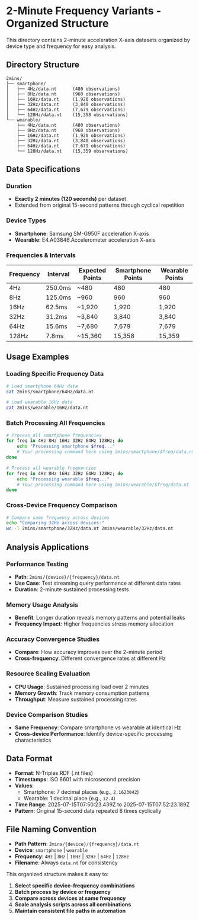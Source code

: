 # 2-Minute Frequency Variants - Organized Structure

This directory contains 2-minute acceleration X-axis datasets organized by device type and frequency for easy analysis.

## Directory Structure

```
2mins/
├── smartphone/
│   ├── 4Hz/data.nt      (480 observations)
│   ├── 8Hz/data.nt      (960 observations)
│   ├── 16Hz/data.nt     (1,920 observations)
│   ├── 32Hz/data.nt     (3,840 observations)
│   ├── 64Hz/data.nt     (7,679 observations)
│   └── 128Hz/data.nt    (15,358 observations)
└── wearable/
    ├── 4Hz/data.nt      (480 observations)
    ├── 8Hz/data.nt      (960 observations)
    ├── 16Hz/data.nt     (1,920 observations)
    ├── 32Hz/data.nt     (3,840 observations)
    ├── 64Hz/data.nt     (7,679 observations)
    └── 128Hz/data.nt    (15,359 observations)
```

## Data Specifications

### Duration
- **Exactly 2 minutes (120 seconds)** per dataset
- Extended from original 15-second patterns through cyclical repetition

### Device Types
- **Smartphone**: Samsung SM-G950F acceleration X-axis
- **Wearable**: E4.A03846.Accelerometer acceleration X-axis

### Frequencies & Intervals
| Frequency | Interval | Expected Points | Smartphone Points | Wearable Points |
|-----------|----------|----------------|-------------------|-----------------|
| 4Hz       | 250.0ms  | ~480           | 480               | 480             |
| 8Hz       | 125.0ms  | ~960           | 960               | 960             |
| 16Hz      | 62.5ms   | ~1,920         | 1,920             | 1,920           |
| 32Hz      | 31.2ms   | ~3,840         | 3,840             | 3,840           |
| 64Hz      | 15.6ms   | ~7,680         | 7,679             | 7,679           |
| 128Hz     | 7.8ms    | ~15,360        | 15,358            | 15,359          |

## Usage Examples

### Loading Specific Frequency Data
```bash
# Load smartphone 64Hz data
cat 2mins/smartphone/64Hz/data.nt

# Load wearable 16Hz data  
cat 2mins/wearable/16Hz/data.nt
```

### Batch Processing All Frequencies
```bash
# Process all smartphone frequencies
for freq in 4Hz 8Hz 16Hz 32Hz 64Hz 128Hz; do
    echo "Processing smartphone $freq..."
    # Your processing command here using 2mins/smartphone/$freq/data.nt
done

# Process all wearable frequencies
for freq in 4Hz 8Hz 16Hz 32Hz 64Hz 128Hz; do
    echo "Processing wearable $freq..."
    # Your processing command here using 2mins/wearable/$freq/data.nt
done
```

### Cross-Device Frequency Comparison
```bash
# Compare same frequency across devices
echo "Comparing 32Hz across devices:"
wc -l 2mins/smartphone/32Hz/data.nt 2mins/wearable/32Hz/data.nt
```

## Analysis Applications

### Performance Testing
- **Path**: `2mins/{device}/{frequency}/data.nt`
- **Use Case**: Test streaming query performance at different data rates
- **Duration**: 2-minute sustained processing tests

### Memory Usage Analysis
- **Benefit**: Longer duration reveals memory patterns and potential leaks
- **Frequency Impact**: Higher frequencies stress memory allocation

### Accuracy Convergence Studies
- **Compare**: How accuracy improves over the 2-minute period
- **Cross-frequency**: Different convergence rates at different Hz

### Resource Scaling Evaluation
- **CPU Usage**: Sustained processing load over 2 minutes
- **Memory Growth**: Track memory consumption patterns
- **Throughput**: Measure sustained processing rates

### Device Comparison Studies
- **Same Frequency**: Compare smartphone vs wearable at identical Hz
- **Cross-device Performance**: Identify device-specific processing characteristics

## Data Format

- **Format**: N-Triples RDF (.nt files)
- **Timestamps**: ISO 8601 with microsecond precision
- **Values**: 
  - Smartphone: 7 decimal places (e.g., `2.1623042`)
  - Wearable: 1 decimal place (e.g., `12.4`)
- **Time Range**: 2025-07-15T07:50:23.439Z to 2025-07-15T07:52:23.189Z
- **Pattern**: Original 15-second data repeated 8 times cyclically

## File Naming Convention

- **Path Pattern**: `2mins/{device}/{frequency}/data.nt`
- **Device**: `smartphone` | `wearable`
- **Frequency**: `4Hz` | `8Hz` | `16Hz` | `32Hz` | `64Hz` | `128Hz`
- **Filename**: Always `data.nt` for consistency

This organized structure makes it easy to:
1. **Select specific device-frequency combinations**
2. **Batch process by device or frequency**
3. **Compare across devices at same frequency**
4. **Scale analysis scripts across all combinations**
5. **Maintain consistent file paths in automation**
